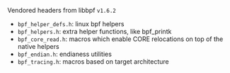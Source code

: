 Vendored headers from libbpf `v1.6.2`

- `bpf_helper_defs.h`: linux bpf helpers
- `bpf_helpers.h`: extra helper functions, like bpf_printk
- `bpf_core_read.h`: macros which enable CORE relocations on top of the native helpers
- `bpf_endian.h`: endianess utilities
- `bpf_tracing.h`: macros based on target architecture
